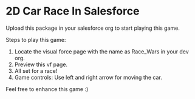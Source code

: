 # 2D Car Race In Salesforce

Upload this package in your salesforce org to start playing this game.

Steps to play this game:

1. Locate the visual force page with the name as Race_Wars in your dev org.
2. Preview this vf page.
3. All set for a race!
4. Game controls: Use left and right arrow for moving the car.


Feel free to enhance this game :)


